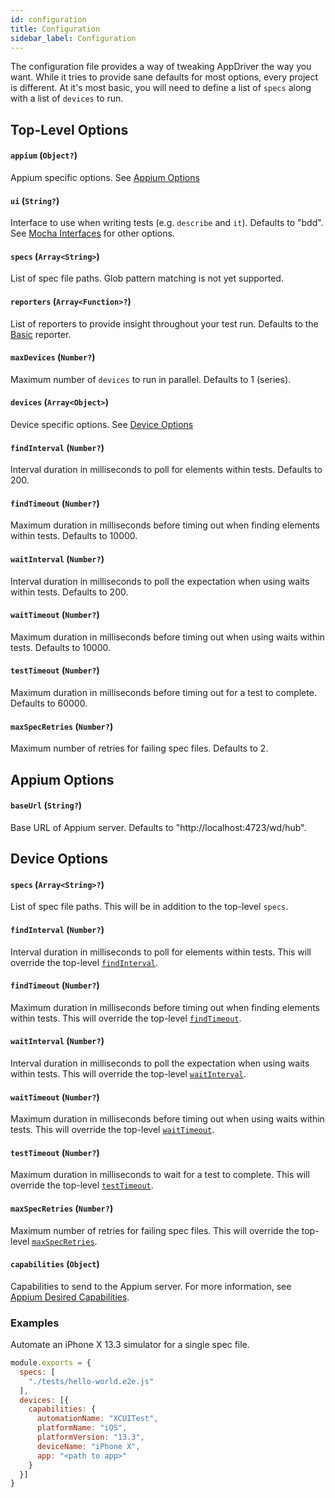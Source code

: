 ```yaml
---
id: configuration
title: Configuration
sidebar_label: Configuration
---
```


The configuration file provides a way of tweaking AppDriver the way you want. While it tries to provide sane defaults for most options, every project is different. At it's most basic, you will need to define a list of `specs` along with a list of `devices` to run.

## Top-Level Options

#### `appium` (`Object?`)

Appium specific options. See [Appium Options](#appium-options)

#### `ui` (`String?`)

Interface to use when writing tests (e.g. `describe` and `it`). Defaults to "bdd". See [Mocha Interfaces](https://mochajs.org/#interfaces) for other options.

#### `specs` (`Array<String>`)

List of spec file paths. Glob pattern matching is not yet supported.

#### `reporters` (`Array<Function>?`)

List of reporters to provide insight throughout your test run. Defaults to the [Basic](#basic) reporter.

#### `maxDevices` (`Number?`)

Maximum number of `devices` to run in parallel. Defaults to 1 (series).

#### `devices` (`Array<Object>`)

Device specific options. See [Device Options](#device-options)

#### `findInterval` (`Number?`)

Interval duration in milliseconds to poll for elements within tests. Defaults to 200.

#### `findTimeout` (`Number?`)

Maximum duration in milliseconds before timing out when finding elements within tests. Defaults to 10000.

#### `waitInterval` (`Number?`)

Interval duration in milliseconds to poll the expectation when using waits within tests. Defaults to 200.

#### `waitTimeout` (`Number?`)

Maximum duration in milliseconds before timing out when using waits within tests. Defaults to 10000.

#### `testTimeout` (`Number?`)

Maximum duration in milliseconds before timing out for a test to complete. Defaults to 60000.

#### `maxSpecRetries` (`Number?`)
 
Maximum number of retries for failing spec files. Defaults to 2.

## Appium Options

#### `baseUrl` (`String?`)

Base URL of Appium server. Defaults to "http://localhost:4723/wd/hub".

## Device Options

#### `specs` (`Array<String>?`)

List of spec file paths. This will be in addition to the top-level `specs`.

#### `findInterval` (`Number?`)

Interval duration in milliseconds to poll for elements within tests. This will override the top-level [`findInterval`](#findinterval-number).

#### `findTimeout` (`Number?`)

Maximum duration in milliseconds before timing out when finding elements within tests. This will override the top-level [`findTimeout`](#findtimeout-number).

#### `waitInterval` (`Number?`)

Interval duration in milliseconds to poll the expectation when using waits within tests. This will override the top-level [`waitInterval`](#waitinterval-number).

#### `waitTimeout` (`Number?`)

Maximum duration in milliseconds before timing out when using waits within tests. This will override the top-level [`waitTimeout`](#waittimeout-number).

#### `testTimeout` (`Number?`)

Maximum duration in milliseconds to wait for a test to complete. This will override the top-level [`testTimeout`](#testtimeout-number).

#### `maxSpecRetries` (`Number?`)

Maximum number of retries for failing spec files. This will override the top-level [`maxSpecRetries`](#maxspecretries-number).

#### `capabilities` (`Object`)

Capabilities to send to the Appium server. For more information, see [Appium Desired Capabilities](http://appium.io/docs/en/writing-running-appium/caps/).

### Examples
 
Automate an iPhone X 13.3 simulator for a single spec file.

```javascript
module.exports = {
  specs: [
    "./tests/hello-world.e2e.js"
  ],
  devices: [{
    capabilities: {
      automationName: "XCUITest",
      platformName: "iOS",
      platformVersion: "13.3",
      deviceName: "iPhone X",
      app: "<path to app>"
    } 
  }]
}
```